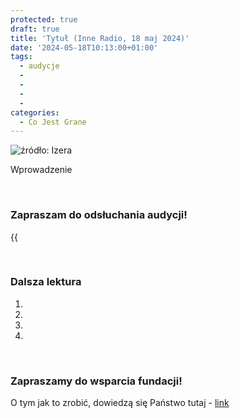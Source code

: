 ```yaml
---
protected: true
draft: true
title: 'Tytuł (Inne Radio, 18 maj 2024)'
date: '2024-05-18T10:13:00+01:00'
tags:
  - audycje
  - 
  - 
  - 
  - 
categories:
  - Co Jest Grane
---
```


![źródło: Izera](/uploads/CJG_66_2024_05_18.jpg)

Wprowadzenie

<br>

### Zapraszam do odsłuchania audycji!

{{<audio src="audio/LONG CJG_66_2024_05_18.mp3" caption="Zapis audycji CJG, publikowanej na łamach Innego Radia Głuchołazy w dniu 18 maja 2024">}}

<br>

### Dalsza lektura

1. []()
2. []()
3. []()
4. []()

<br>

### Zapraszamy do wsparcia fundacji!
O tym jak to zrobić, dowiedzą się Państwo tutaj - [link](https://audycje.com.pl/posts/wsparcie/)